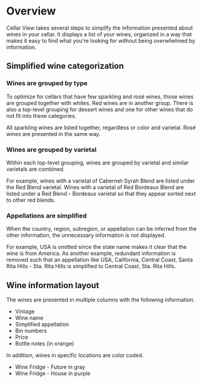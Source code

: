 # Overview #
Cellar View takes several steps to simplify the information presented about wines in your cellar. It displays a list of your wines, organized in a way that makes it easy to find what you're looking for without being overwhelmed by information.

## Simplified wine categorization ##
### Wines are grouped by type ###
To optimize for cellars that have few sparkling and rosé wines, those wines are grouped together with whites. Red wines are in another group. There is also a top-level grouping for dessert wines and one for other wines that do not fit into these categories.

All sparkling wines are listed together, regardless or color and varietal. Rosé wines are presented in the same way.

### Wines are grouped by varietal ###
Within each top-level grouping, wines are grouped by varietal and similar varietals are combined.

For example, wines with a varietal of Cabernet-Syrah Blend are listed under the Red Blend varietal. Wines with a varietal of Red Bordeaux Blend are listed under a Red Blend - Bordeaux varietal so that they appear sorted next to other red blends.

### Appellations are simplified ###
When the country, region, subregion, or appellation can be inferred from the other information, the unnecessary information is not displayed.

For example, USA is omitted since the state name makes it clear that the wine is from America. As another example, redundant information is removed such that an appellation like USA, California, Central Coast, Santa Rita Hills - Sta. Rita Hills is simplified to Central Coast, Sta. Rita Hills.

## Wine information layout ##
The wines are presented in multiple columns with the following information.
  * Vintage
  * Wine name
  * Simplified appellation
  * Bin numbers
  * Price
  * Bottle notes (in orange)

In addition, wines in specific locations are color coded.
  * Wine Fridge - Future in gray
  * Wine Fridge - House in purple